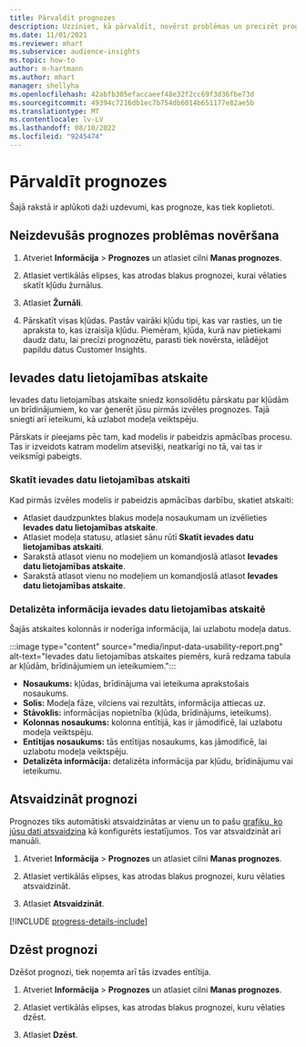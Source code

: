 ```yaml
---
title: Pārvaldīt prognozes
description: Uzziniet, kā pārvaldīt, novērst problēmas un precizēt prognozes.
ms.date: 11/01/2021
ms.reviewer: mhart
ms.subservice: audience-insights
ms.topic: how-to
author: m-hartmann
ms.author: mhart
manager: shellyha
ms.openlocfilehash: 42abfb305efaccaeef48e32f2cc69f3d36fbe73d
ms.sourcegitcommit: 49394c7216db1ec7b754db6014b651177e82ae5b
ms.translationtype: MT
ms.contentlocale: lv-LV
ms.lasthandoff: 08/10/2022
ms.locfileid: "9245474"
---
```

# <a name="manage-predictions"></a>Pārvaldīt prognozes

Šajā rakstā ir aplūkoti daži uzdevumi, kas prognoze, kas tiek koplietoti.

## <a name="troubleshoot-a-failed-prediction"></a>Neizdevušās prognozes problēmas novēršana

1. Atveriet  **Informācija** > **Prognozes** un atlasiet cilni **Manas prognozes**.

1. Atlasiet vertikālās elipses, kas atrodas blakus prognozei, kurai vēlaties skatīt kļūdu žurnālus.

1. Atlasiet **Žurnāli**.

1. Pārskatīt visas kļūdas. Pastāv vairāki kļūdu tipi, kas var rasties, un tie apraksta to, kas izraisīja kļūdu. Piemēram, kļūda, kurā nav pietiekami daudz datu, lai precīzi prognozētu, parasti tiek novērsta, ielādējot papildu datus Customer Insights.

## <a name="input-data-usability-report"></a>Ievades datu lietojamības atskaite

Ievades datu lietojamības atskaite sniedz konsolidētu pārskatu par kļūdām un brīdinājumiem, ko var ģenerēt jūsu pirmās izvēles prognozes. Tajā sniegti arī ieteikumi, kā uzlabot modeļa veiktspēju.

Pārskats ir pieejams pēc tam, kad modelis ir pabeidzis apmācības procesu. Tas ir izveidots katram modelim atsevišķi, neatkarīgi no tā, vai tas ir veiksmīgi pabeigts.

### <a name="view-the-input-data-usability-report"></a>Skatīt ievades datu lietojamības atskaiti

Kad pirmās izvēles modelis ir pabeidzis apmācības darbību, skatiet atskaiti:
- Atlasiet daudzpunktes blakus modeļa nosaukumam un izvēlieties **Ievades datu lietojamības atskaite**.
- Atlasiet modeļa statusu, atlasiet sānu rūtī **Skatīt ievades datu lietojamības atskaiti**.
- Sarakstā atlasot vienu no modeļiem un komandjoslā atlasot **Ievades datu lietojamības atskaite**.
- Sarakstā atlasot vienu no modeļiem un komandjoslā atlasot **Ievades datu lietojamības atskaite**.

### <a name="information-in-the-input-data-usability-report"></a>Detalizēta informācija ievades datu lietojamības atskaitē

Šajās atskaites kolonnās ir noderīga informācija, lai uzlabotu modeļa datus.

:::image type="content" source="media/input-data-usability-report.png" alt-text="Ievades datu lietojamības atskaites piemērs, kurā redzama tabula ar kļūdām, brīdinājumiem un ieteikumiem.":::

- **Nosaukums:** kļūdas, brīdinājuma vai ieteikuma aprakstošais nosaukums.
- **Solis:** Modeļa fāze, vilciens vai rezultāts, informācija attiecas uz.
- **Stāvoklis:** informācijas nopietnība (kļūda, brīdinājums, ieteikums).
- **Kolonnas nosaukums:** kolonna entītijā, kas ir jāmodificē, lai uzlabotu modeļa veiktspēju.
- **Entītijas nosaukums:** tās entītijas nosaukums, kas jāmodificē, lai uzlabotu modeļa veiktspēju.
- **Detalizēta informācija:** detalizēta informācija par kļūdu, brīdinājumu vai ieteikumu.

## <a name="refresh-a-prediction"></a>Atsvaidzināt prognozi

Prognozes tiks automātiski atsvaidzinātas ar vienu un to pašu [grafiku, ko jūsu dati atsvaidzina](schedule-refresh.md) kā konfigurēts iestatījumos. Tos var atsvaidzināt arī manuāli.

1. Atveriet  **Informācija** > **Prognozes** un atlasiet cilni **Manas prognozes**.

1. Atlasiet vertikālās elipses, kas atrodas blakus prognozei, kuru vēlaties atsvaidzināt.

1. Atlasiet **Atsvaidzināt**.

[!INCLUDE [progress-details-include](includes/progress-details-pane.md)]

## <a name="delete-a-prediction"></a>Dzēst prognozi

Dzēšot prognozi, tiek noņemta arī tās izvades entītija.

1. Atveriet  **Informācija** > **Prognozes** un atlasiet cilni **Manas prognozes**.

1. Atlasiet vertikālās elipses, kas atrodas blakus prognozei, kuru vēlaties dzēst.

1. Atlasiet **Dzēst**.
